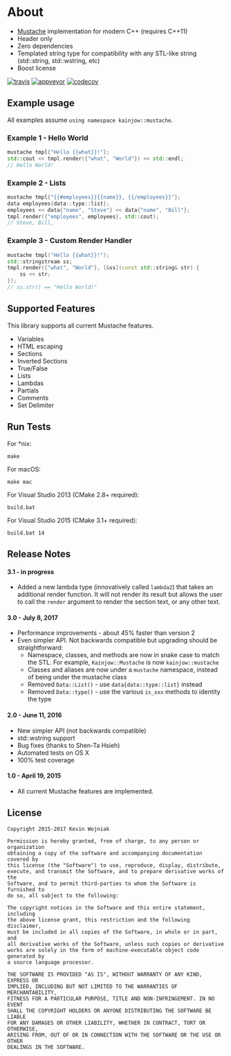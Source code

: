 # About

* [Mustache](http://mustache.github.io) implementation for modern C++ (requires C++11)
* Header only
* Zero dependencies
* Templated string type for compatibility with any STL-like string (std::string, std::wstring, etc)
* Boost license

[![travis](https://travis-ci.org/kainjow/Mustache.svg?branch=master)](https://travis-ci.org/kainjow/Mustache) [![appveyor](https://ci.appveyor.com/api/projects/status/6uh5d5weajrffkyw?svg=true)](https://ci.appveyor.com/project/kainjow/mustache) [![codecov](https://codecov.io/gh/kainjow/Mustache/branch/master/graph/badge.svg)](https://codecov.io/gh/kainjow/Mustache)

## Example usage

All examples assume `using namespace kainjow::mustache`.

### Example 1 - Hello World

````cpp
mustache tmpl{"Hello {{what}}!"};
std::cout << tmpl.render({"what", "World"}) << std::endl;
// Hello World!
````

### Example 2 - Lists

````cpp
mustache tmpl{"{{#employees}}{{name}}, {{/employees}}"};
data employees{data::type::list};
employees << data{"name", "Steve"} << data{"name", "Bill"};
tmpl.render({"employees", employees}, std::cout);
// Steve, Bill, 
````

### Example 3 - Custom Render Handler

````cpp
mustache tmpl("Hello {{what}}!");
std::stringstream ss;
tmpl.render({"what", "World"}, [&ss](const std::string& str) {
    ss << str;
});
// ss.str() == "Hello World!"
````

## Supported Features

This library supports all current Mustache features.

- Variables
- HTML escaping
- Sections
- Inverted Sections
- True/False
- Lists
- Lambdas
- Partials
- Comments
- Set Delimiter

## Run Tests

For *nix:

    make

For macOS:

    make mac

For Visual Studio 2013 (CMake 2.8+ required):

    build.bat

For Visual Studio 2015 (CMake 3.1+ required):

    build.bat 14

## Release Notes

#### 3.1 - in progress

* Added a new lambda type (innovatively called `lambda2`) that takes an additional render function. It will not render its result but allows the user to call the `render` argument to render the section text, or any other text.

#### 3.0 - July 8, 2017

* Performance improvements - about 45% faster than version 2
* Even simpler API. Not backwards compatible but upgrading should be straightforward:
  * Namespace, classes, and methods are now in snake case to match the STL. For example, `Kainjow::Mustache` is now `kainjow::mustache`
  * Classes and aliases are now under a `mustache` namespace, instead of being under the mustache class
  * Removed `Data::List()` - use `data{data::type::list}` instead
  * Removed `Data::type()` - use the various `is_xxx` methods to identity the type

#### 2.0 - June 11, 2016

* New simpler API (not backwards compatible)
* std::wstring support
* Bug fixes (thanks to Shen-Ta Hsieh)
* Automated tests on OS X
* 100% test coverage

#### 1.0 - April 19, 2015

* All current Mustache features are implemented.

## License

    Copyright 2015-2017 Kevin Wojniak
    
    Permission is hereby granted, free of charge, to any person or organization
    obtaining a copy of the software and accompanying documentation covered by
    this license (the "Software") to use, reproduce, display, distribute,
    execute, and transmit the Software, and to prepare derivative works of the
    Software, and to permit third-parties to whom the Software is furnished to
    do so, all subject to the following:
    
    The copyright notices in the Software and this entire statement, including
    the above license grant, this restriction and the following disclaimer,
    must be included in all copies of the Software, in whole or in part, and
    all derivative works of the Software, unless such copies or derivative
    works are solely in the form of machine-executable object code generated by
    a source language processor.
    
    THE SOFTWARE IS PROVIDED "AS IS", WITHOUT WARRANTY OF ANY KIND, EXPRESS OR
    IMPLIED, INCLUDING BUT NOT LIMITED TO THE WARRANTIES OF MERCHANTABILITY,
    FITNESS FOR A PARTICULAR PURPOSE, TITLE AND NON-INFRINGEMENT. IN NO EVENT
    SHALL THE COPYRIGHT HOLDERS OR ANYONE DISTRIBUTING THE SOFTWARE BE LIABLE
    FOR ANY DAMAGES OR OTHER LIABILITY, WHETHER IN CONTRACT, TORT OR OTHERWISE,
    ARISING FROM, OUT OF OR IN CONNECTION WITH THE SOFTWARE OR THE USE OR OTHER
    DEALINGS IN THE SOFTWARE.
